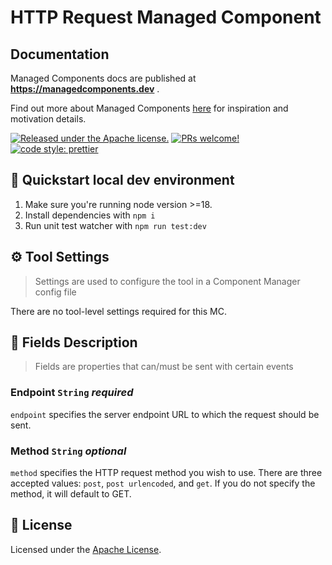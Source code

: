 # HTTP Request Managed Component

## Documentation

Managed Components docs are published at **https://managedcomponents.dev** .

Find out more about Managed Components [here](https://blog.cloudflare.com/zaraz-open-source-managed-components-and-webcm/) for inspiration and motivation details.

[![Released under the Apache license.](https://img.shields.io/badge/license-apache-blue.svg)](./LICENSE)
[![PRs welcome!](https://img.shields.io/badge/PRs-welcome-brightgreen.svg)](./CONTRIBUTING.md)
[![code style: prettier](https://img.shields.io/badge/code_style-prettier-ff69b4.svg?style=flat-square)](https://github.com/prettier/prettier)

## 🚀 Quickstart local dev environment

1. Make sure you're running node version >=18.
2. Install dependencies with `npm i`
3. Run unit test watcher with `npm run test:dev`

## ⚙️ Tool Settings

> Settings are used to configure the tool in a Component Manager config file

There are no tool-level settings required for this MC.

## 🧱 Fields Description

> Fields are properties that can/must be sent with certain events

### Endpoint `String` _required_

`endpoint` specifies the server endpoint URL to which the request should be sent.

### Method `String` _optional_

`method` specifies the HTTP request method you wish to use. There are three accepted values: `post`, `post urlencoded`, and `get`. If you do not specify the method, it will default to GET.

## 📝 License

Licensed under the [Apache License](./LICENSE).
